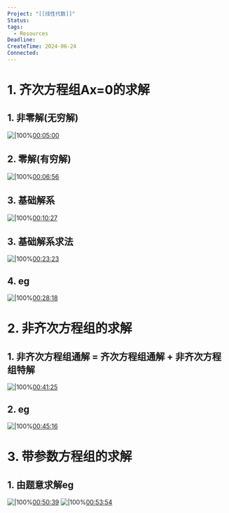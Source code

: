 ```yaml
---
Project: "[[线性代数]]"
Status: 
tags:
  - Resources
Deadline: 
CreateTime: 2024-06-24
Connected:
---
```


# 1. 齐次方程组Ax=0的求解
## 1. 非零解(无穷解)
![|100%](ziyunote-20240624_161421.jpg)[00:05:00](ziyunote://play?path=https%3A%2F%2Fwww.bilibili.com%2Fvideo%2FBV1Ey4y147xn%3Fp%3D6%26vd_source%3D8b450300cfa6415cb0312754cf65ba30&time=00:05:00)
## 2. 零解(有穷解)

![|100%](ziyunote-20240624_161827.jpg)[00:06:56](ziyunote://play?path=https%3A%2F%2Fwww.bilibili.com%2Fvideo%2FBV1Ey4y147xn%3Fp%3D6%26vd_source%3D8b450300cfa6415cb0312754cf65ba30&time=00:06:56)

## 3. 基础解系
![|100%](ziyunote-20240624_162039.jpg)[00:10:27](ziyunote://play?path=https%3A%2F%2Fwww.bilibili.com%2Fvideo%2FBV1Ey4y147xn%3Fp%3D6%26vd_source%3D8b450300cfa6415cb0312754cf65ba30&time=00:10:27)

## 3. 基础解系求法
![|100%](ziyunote-20240624_162740.jpg)[00:23:23](ziyunote://play?path=https%3A%2F%2Fwww.bilibili.com%2Fvideo%2FBV1Ey4y147xn%3Fp%3D6%26vd_source%3D8b450300cfa6415cb0312754cf65ba30&time=00:23:23)

## 4. eg
![|100%](ziyunote-20240624_163107.jpg)[00:28:18](ziyunote://play?path=https%3A%2F%2Fwww.bilibili.com%2Fvideo%2FBV1Ey4y147xn%3Fp%3D6%26vd_source%3D8b450300cfa6415cb0312754cf65ba30&time=00:28:18)

# 2. 非齐次方程组的求解
## 1. 非齐次方程组通解 = 齐次方程组通解 + 非齐次方程组特解
![|100%](ziyunote-20240624_164645.jpg)[00:41:25](ziyunote://play?path=https%3A%2F%2Fwww.bilibili.com%2Fvideo%2FBV1Ey4y147xn%3Fp%3D6%26vd_source%3D8b450300cfa6415cb0312754cf65ba30&time=00:41:25)

## 2. eg
![|100%](ziyunote-20240624_165014.jpg)[00:45:16](ziyunote://play?path=https%3A%2F%2Fwww.bilibili.com%2Fvideo%2FBV1Ey4y147xn%3Fp%3D6%26vd_source%3D8b450300cfa6415cb0312754cf65ba30&time=00:45:16)

# 3. 带参数方程组的求解
## 1. 由题意求解eg
![|100%](ziyunote-20240624_165504.jpg)[00:50:39](ziyunote://play?path=https%3A%2F%2Fwww.bilibili.com%2Fvideo%2FBV1Ey4y147xn%3Fp%3D6%26vd_source%3D8b450300cfa6415cb0312754cf65ba30&time=00:50:39)
![|100%](ziyunote-20240624_165740.jpg)[00:53:54](ziyunote://play?path=https%3A%2F%2Fwww.bilibili.com%2Fvideo%2FBV1Ey4y147xn%3Fp%3D6%26vd_source%3D8b450300cfa6415cb0312754cf65ba30&time=00:53:54)